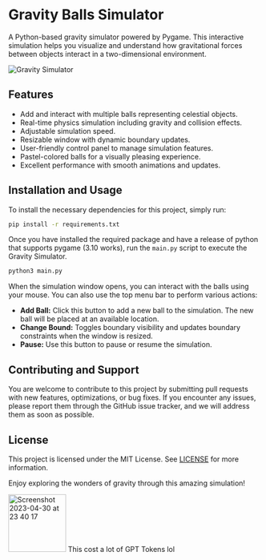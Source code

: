 # Gravity Balls Simulator

A Python-based gravity simulator powered by Pygame. This interactive simulation helps you visualize and understand how gravitational forces between objects interact in a two-dimensional environment.

![Gravity Simulator](./assets/screenshot.png)

## Features

- Add and interact with multiple balls representing celestial objects.
- Real-time physics simulation including gravity and collision effects.
- Adjustable simulation speed.
- Resizable window with dynamic boundary updates.
- User-friendly control panel to manage simulation features.
- Pastel-colored balls for a visually pleasing experience.
- Excellent performance with smooth animations and updates.

## Installation and Usage

To install the necessary dependencies for this project, simply run:

```bash
pip install -r requirements.txt
```

Once you have installed the required package and have a release of python that supports pygame (3.10 works), run the `main.py` script to execute the Gravity Simulator.

```bash
python3 main.py
```

When the simulation window opens, you can interact with the balls using your mouse. You can also use the top menu bar to perform various actions:

- **Add Ball:** Click this button to add a new ball to the simulation. The new ball will be placed at an available location.
- **Change Bound:** Toggles boundary visibility and updates boundary constraints when the window is resized.
- **Pause:** Use this button to pause or resume the simulation.

## Contributing and Support

You are welcome to contribute to this project by submitting pull requests with new features, optimizations, or bug fixes. If you encounter any issues, please report them through the GitHub issue tracker, and we will address them as soon as possible.

## License

This project is licensed under the MIT License. See [LICENSE](./LICENSE) for more information.

Enjoy exploring the wonders of gravity through this amazing simulation!


<img width="115" alt="Screenshot 2023-04-30 at 23 40 17" src="https://user-images.githubusercontent.com/36015585/235403288-9c8fc859-f31e-48e9-9276-d7d68433b4c0.png">
This cost a lot of GPT Tokens lol
